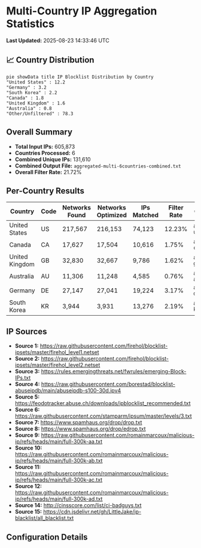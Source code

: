 # Multi-Country IP Aggregation Statistics

**Last Updated:** 2025-08-23 14:33:46 UTC

## 📈 Country Distribution

```mermaid
pie showData title IP Blocklist Distribution by Country
"United States" : 12.2
"Germany" : 3.2
"South Korea" : 2.2
"Canada" : 1.8
"United Kingdom" : 1.6
"Australia" : 0.8
"Other/Unfiltered" : 78.3
```

## Overall Summary

- **Total Input IPs:** 605,873
- **Countries Processed:** 6
- **Combined Unique IPs:** 131,610
- **Combined Output File:** `aggregated-multi-6countries-combined.txt`
- **Overall Filter Rate:** 21.72%

## Per-Country Results

| Country | Code | Networks Found | Networks Optimized | IPs Matched | Filter Rate | Output File |
|---------|------|----------------|--------------------|-----------|-----------|-----------|
| United States | US | 217,567 | 216,153 | 74,123 | 12.23% | `aggregated-us-only.txt` |
| Canada | CA | 17,627 | 17,504 | 10,616 | 1.75% | `aggregated-ca-only.txt` |
| United Kingdom | GB | 32,830 | 32,667 | 9,786 | 1.62% | `aggregated-gb-only.txt` |
| Australia | AU | 11,306 | 11,248 | 4,585 | 0.76% | `aggregated-au-only.txt` |
| Germany | DE | 27,147 | 27,041 | 19,224 | 3.17% | `aggregated-de-only.txt` |
| South Korea | KR | 3,944 | 3,931 | 13,276 | 2.19% | `aggregated-kr-only.txt` |

## IP Sources

- **Source 1:** https://raw.githubusercontent.com/firehol/blocklist-ipsets/master/firehol_level1.netset
- **Source 2:** https://raw.githubusercontent.com/firehol/blocklist-ipsets/master/firehol_level2.netset
- **Source 3:** https://rules.emergingthreats.net/fwrules/emerging-Block-IPs.txt
- **Source 4:** https://raw.githubusercontent.com/borestad/blocklist-abuseipdb/main/abuseipdb-s100-30d.ipv4
- **Source 5:** https://feodotracker.abuse.ch/downloads/ipblocklist_recommended.txt
- **Source 6:** https://raw.githubusercontent.com/stamparm/ipsum/master/levels/3.txt
- **Source 7:** https://www.spamhaus.org/drop/drop.txt
- **Source 8:** https://www.spamhaus.org/drop/edrop.txt
- **Source 9:** https://raw.githubusercontent.com/romainmarcoux/malicious-ip/refs/heads/main/full-300k-aa.txt
- **Source 10:** https://raw.githubusercontent.com/romainmarcoux/malicious-ip/refs/heads/main/full-300k-ab.txt
- **Source 11:** https://raw.githubusercontent.com/romainmarcoux/malicious-ip/refs/heads/main/full-300k-ac.txt
- **Source 12:** https://raw.githubusercontent.com/romainmarcoux/malicious-ip/refs/heads/main/full-300k-ad.txt
- **Source 14:** http://cinsscore.com/list/ci-badguys.txt
- **Source 15:** https://cdn.jsdelivr.net/gh/LittleJake/ip-blacklist/all_blacklist.txt

## Configuration Details

